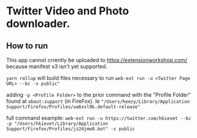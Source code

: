 # Twitter Video and Photo downloader.

## How to run

This app cannot crrently be uploaded to https://extensionworkshop.com/ because
manifest v3 isn't yet supported.

`yarn rollup` will build files necessary to run
`web-ext run -u <Twitter Page URL> --bc -s public"`

adding `-p <Profile Folder>` to the prior command with the "Profile Folder"
found at `about:support` (in FireFox). Ie
`"/Users/heezy/Library/Application Support/Firefox/Profiles/ua6xsl9k.default-release"`

full command example:
`web-ext run -u https://twitter.com/hkievet --bc -p "/Users/hkievet/Library/Application Support/Firefox/Profiles/jz24jmw9.bot" -s public`
